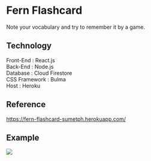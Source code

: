 # Fern Flashcard
Note your vocabulary and try to remember it by a game.

## Technology
Front-End : React.js   
Back-End : Node.js  
Database : Cloud Firestore   
CSS Framework : Bulma  
Host : Heroku

## Reference
https://fern-flashcard-sumetph.herokuapp.com/

## Example
<img src="https://i.imgur.com/uPXKTQx.jpg" />
